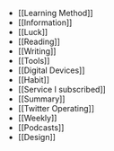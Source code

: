 - [[Learning Method]]
- [[Information]]
- [[Luck]]
- [[Reading]]
- [[Writing]]
- [[Tools]]
- [[Digital Devices]]
- [[Habit]]
- [[Service I subscribed]]
- [[Summary]]
- [[Twitter Operating]]
- [[Weekly]]
- [[Podcasts]]
- [[Design]]